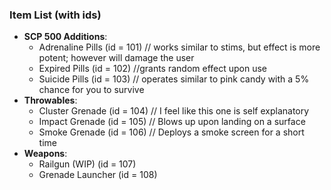 ### Item List (with ids)

* **SCP 500 Additions**:
  - Adrenaline Pills (id = 101) // works similar to stims, but effect is more potent; however will damage the user
  - Expired Pills (id = 102) //grants random effect upon use
  - Suicide Pills (id = 103) // operates similar to pink candy with a 5% chance for you to survive
* **Throwables**:
  - Cluster Grenade (id = 104) // I feel like this one is self explanatory 
  - Impact Grenade (id = 105) // Blows up upon landing on a surface
  - Smoke Grenade (id = 106) // Deploys a smoke screen for a short time
* **Weapons**:
  - Railgun (WIP) (id = 107)
  - Grenade Launcher (id = 108)
